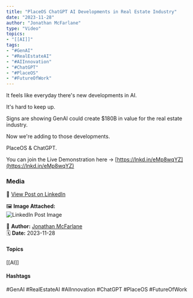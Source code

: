 ```yaml
---
title: "PlaceOS ChatGPT AI Developments in Real Estate Industry"
date: "2023-11-28"  
author: "Jonathan McFarlane"  
type: "Video"  
topics:  
- "[[AI]]"   
tags:  
- "#GenAI"  
- "#RealEstateAI"  
- "#AIInnovation"  
- "#ChatGPT"  
- "#PlaceOS"  
- "#FutureOfWork"
---
```


It feels like everyday there's new developments in AI.

It's hard to keep up.

Signs are showing GenAI could create $180B in value for the real estate industry.

Now we're adding to those developments.

PlaceOS & ChatGPT.

You can join the Live Demonstration here → [https://lnkd.in/eMp8wqYZ](https://lnkd.in/eMp8wqYZ)

### Media

🔗 [View Post on LinkedIn](https://www.linkedin.com/feed/update/urn:li:activity:7135061764945113088)  
  
🖼 **Image Attached:**  
![LinkedIn Post Image](https://media.licdn.com/dms/image/v2/D4E05AQEG2FwGJ6_sgQ/feedshare-thumbnail_720_1280/feedshare-thumbnail_720_1280/0/1701129509174?e=1742263200&v=beta&t=TXLnBaSEkrTuNstG7mzNdaJr3FsJHQX4TQ3kx26Lx_w)  
  
👤 **Author:** [Jonathan McFarlane](https://www.linkedin.com/in/jonathanmcfarlane/)  
🗓️ **Date:** 2023-11-28

#### Topics

[[AI]]  

#### Hashtags

#GenAI #RealEstateAI #AIInnovation #ChatGPT #PlaceOS #FutureOfWork